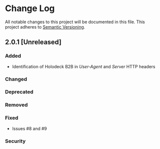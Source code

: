 # Change Log
All notable changes to this project will be documented in this file.
This project adheres to [Semantic Versioning](http://semver.org/).

## 2.0.1 [Unreleased]
### Added
* Identification of Holodeck B2B in _User-Agent_ and _Server_ HTTP headers

### Changed

### Deprecated 

### Removed 

### Fixed 
* Issues #8 and #9

### Security
